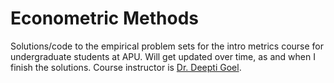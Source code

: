 # Econometric Methods
Solutions/code to the empirical problem sets for the intro metrics course for undergraduate students at APU. Will get updated over time, as and when I finish the solutions. Course instructor is [Dr. Deepti Goel](https://sites.google.com/view/deepti-goel/home).
